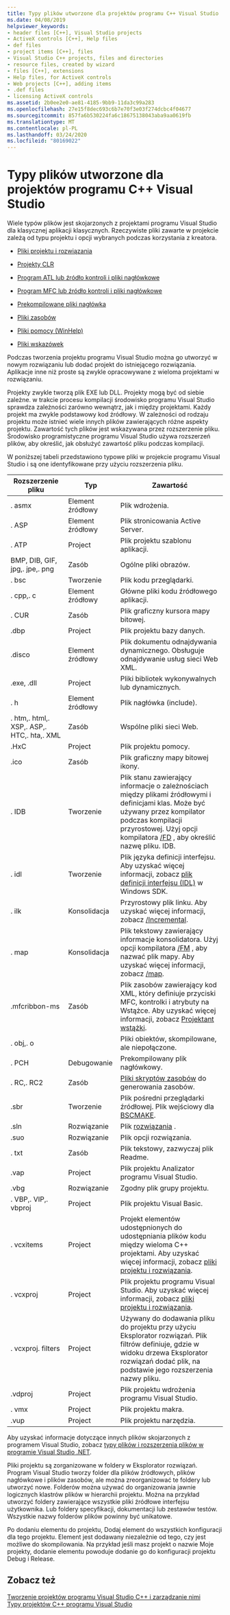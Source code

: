 ```yaml
---
title: Typy plików utworzone dla projektów programu C++ Visual Studio
ms.date: 04/08/2019
helpviewer_keywords:
- header files [C++], Visual Studio projects
- ActiveX controls [C++], Help files
- def files
- project items [C++], files
- Visual Studio C++ projects, files and directories
- resource files, created by wizard
- files [C++], extensions
- Help files, for ActiveX controls
- Web projects [C++], adding items
- .def files
- licensing ActiveX controls
ms.assetid: 2b0ee2e0-ae81-4185-9bb9-11da3c99a283
ms.openlocfilehash: 27e15f8dec693c6b7e70f3e03f274dcbc4f04677
ms.sourcegitcommit: 857fa6b530224fa6c18675138043aba9aa0619fb
ms.translationtype: MT
ms.contentlocale: pl-PL
ms.lasthandoff: 03/24/2020
ms.locfileid: "80169022"
---
```

# <a name="file-types-created-for-visual-studio-c-projects"></a>Typy plików utworzone dla projektów programu C++ Visual Studio

Wiele typów plików jest skojarzonych z projektami programu Visual Studio dla klasycznej aplikacji klasycznych. Rzeczywiste pliki zawarte w projekcie zależą od typu projektu i opcji wybranych podczas korzystania z kreatora.

- [Pliki projektu i rozwiązania](project-and-solution-files.md)

- [Projekty CLR](files-created-for-clr-projects.md)

- [Program ATL lub źródło kontroli i pliki nagłówkowe](atl-program-or-control-source-and-header-files.md)

- [Program MFC lub źródło kontroli i pliki nagłówkowe](mfc-program-or-control-source-and-header-files.md)

- [Prekompilowane pliki nagłówka](../creating-precompiled-header-files.md)

- [Pliki zasobów](resource-files-cpp.md)

- [Pliki pomocy (WinHelp)](help-files-winhelp.md)

- [Pliki wskazówek](hint-files.md)

Podczas tworzenia projektu programu Visual Studio można go utworzyć w nowym rozwiązaniu lub dodać projekt do istniejącego rozwiązania. Aplikacje inne niż proste są zwykle opracowywane z wieloma projektami w rozwiązaniu.

Projekty zwykle tworzą plik EXE lub DLL. Projekty mogą być od siebie zależne. w trakcie procesu kompilacji środowisko programu Visual Studio sprawdza zależności zarówno wewnątrz, jak i między projektami. Każdy projekt ma zwykle podstawowy kod źródłowy. W zależności od rodzaju projektu może istnieć wiele innych plików zawierających różne aspekty projektu. Zawartość tych plików jest wskazywana przez rozszerzenie pliku. Środowisko programistyczne programu Visual Studio używa rozszerzeń plików, aby określić, jak obsłużyć zawartość pliku podczas kompilacji.

W poniższej tabeli przedstawiono typowe pliki w projekcie programu Visual Studio i są one identyfikowane przy użyciu rozszerzenia pliku.

|Rozszerzenie pliku|Typ|Zawartość|
|--------------------|----------|--------------|
|. asmx|Element źródłowy|Plik wdrożenia.|
|. ASP|Element źródłowy|Plik stronicowania Active Server.|
|. ATP|Project|Plik projektu szablonu aplikacji.|
|BMP, DIB, GIF, jpg,. jpe,. png|Zasób|Ogólne pliki obrazów.|
|. bsc|Tworzenie|Plik kodu przeglądarki.|
|. cpp,. c|Element źródłowy|Główne pliki kodu źródłowego aplikacji.|
|. CUR|Zasób|Plik graficzny kursora mapy bitowej.|
|.dbp|Project|Plik projektu bazy danych.|
|.disco|Element źródłowy|Plik dokumentu odnajdywania dynamicznego. Obsługuje odnajdywanie usług sieci Web XML.|
|.exe, .dll|Project|Pliki bibliotek wykonywalnych lub dynamicznych.|
|. h|Element źródłowy|Plik nagłówka (include).|
|. htm,. html,. XSP,. ASP,. HTC,. hta,. XML|Zasób|Wspólne pliki sieci Web.|
|.HxC|Project|Plik projektu pomocy.|
|.ico|Zasób|Plik graficzny mapy bitowej ikony.|
|. IDB|Tworzenie|Plik stanu zawierający informacje o zależnościach między plikami źródłowymi i definicjami klas. Może być używany przez kompilator podczas kompilacji przyrostowej. Użyj opcji kompilatora [/FD](fd-program-database-file-name.md) , aby określić nazwę pliku. IDB.|
|. idl|Tworzenie|Plik języka definicji interfejsu. Aby uzyskać więcej informacji, zobacz [plik definicji interfejsu (IDL)](/windows/win32/Rpc/the-interface-definition-language-idl-file) w Windows SDK.|
|. ilk|Konsolidacja|Przyrostowy plik linku. Aby uzyskać więcej informacji, zobacz [/Incremental](incremental-link-incrementally.md).|
|. map|Konsolidacja|Plik tekstowy zawierający informacje konsolidatora. Użyj opcji kompilatora [/FM](fm-name-mapfile.md) , aby nazwać plik mapy. Aby uzyskać więcej informacji, zobacz [/map](map-generate-mapfile.md).|
|.mfcribbon-ms|Zasób|Plik zasobów zawierający kod XML, który definiuje przyciski MFC, kontrolki i atrybuty na Wstążce. Aby uzyskać więcej informacji, zobacz [Projektant wstążki](../../mfc/ribbon-designer-mfc.md).|
|. obj,. o||Pliki obiektów, skompilowane, ale niepołączone.|
|. PCH|Debugowanie|Prekompilowany plik nagłówkowy.|
|. RC,. RC2|Zasób|[Pliki skryptów zasobów](../../windows/working-with-resource-files.md) do generowania zasobów.|
|.sbr|Tworzenie|Plik pośredni przeglądarki źródłowej. Plik wejściowy dla [BSCMAKE](bscmake-options.md).|
|.sln|Rozwiązanie|Plik [rozwiązania](/visualstudio/ide/solutions-and-projects-in-visual-studio) .|
|.suo|Rozwiązanie|Plik opcji rozwiązania.|
|. txt|Zasób|Plik tekstowy, zazwyczaj plik Readme.|
|.vap|Project|Plik projektu Analizator programu Visual Studio.|
|.vbg|Rozwiązanie|Zgodny plik grupy projektu.|
|. VBP,. VIP,. vbproj|Project|Plik projektu Visual Basic.|
|. vcxitems|Project|Projekt elementów udostępnionych do udostępniania plików kodu między wieloma C++ projektami. Aby uzyskać więcej informacji, zobacz [pliki projektu i rozwiązania](project-and-solution-files.md).|
|. vcxproj|Project|Plik projektu programu Visual Studio. Aby uzyskać więcej informacji, zobacz [pliki projektu i rozwiązania](project-and-solution-files.md).|
|. vcxproj. filters|Project|Używany do dodawania pliku do projektu przy użyciu Eksplorator rozwiązań. Plik filtrów definiuje, gdzie w widoku drzewa Eksplorator rozwiązań dodać plik, na podstawie jego rozszerzenia nazwy pliku.|
|.vdproj|Project|Plik projektu wdrożenia programu Visual Studio.|
|. vmx|Project|Plik projektu makra.|
|.vup|Project|Plik projektu narzędzia.|

Aby uzyskać informacje dotyczące innych plików skojarzonych z programem Visual Studio, zobacz [typy plików i rozszerzenia plików w programie Visual Studio .NET](/visualstudio/ide/reference/project-and-solution-file-types).

Pliki projektu są zorganizowane w foldery w Eksplorator rozwiązań. Program Visual Studio tworzy folder dla plików źródłowych, plików nagłówkowe i plików zasobów, ale można zreorganizować te foldery lub utworzyć nowe. Folderów można używać do organizowania jawnie logicznych klastrów plików w hierarchii projektu. Można na przykład utworzyć foldery zawierające wszystkie pliki źródłowe interfejsu użytkownika. Lub foldery specyfikacji, dokumentacji lub zestawów testów. Wszystkie nazwy folderów plików powinny być unikatowe.

Po dodaniu elementu do projektu, Dodaj element do wszystkich konfiguracji dla tego projektu. Element jest dodawany niezależnie od tego, czy jest możliwe do skompilowania. Na przykład jeśli masz projekt o nazwie Moje projekty, dodanie elementu powoduje dodanie go do konfiguracji projektu Debug i Release.

## <a name="see-also"></a>Zobacz też

[Tworzenie projektów programu Visual Studio C++ i zarządzanie nimi](../creating-and-managing-visual-cpp-projects.md)<br>
[Typy projektów C++ programu Visual Studio](visual-cpp-project-types.md)<br>
